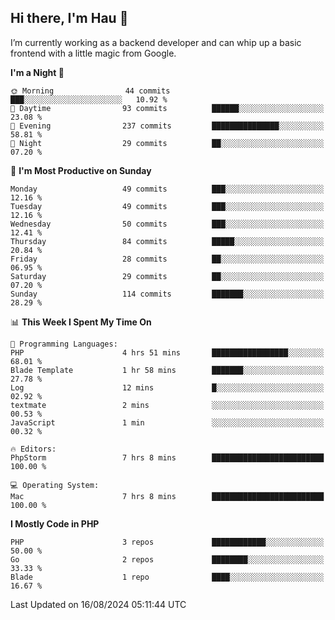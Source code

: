 ## Hi there, I'm Hau 👋
I’m currently working as a backend developer and can whip up a basic frontend with a little magic from Google. 

<!--START_SECTION:waka-->
**I'm a Night 🦉** 

```text
🌞 Morning                44 commits          ███░░░░░░░░░░░░░░░░░░░░░░   10.92 % 
🌆 Daytime                93 commits          ██████░░░░░░░░░░░░░░░░░░░   23.08 % 
🌃 Evening                237 commits         ███████████████░░░░░░░░░░   58.81 % 
🌙 Night                  29 commits          ██░░░░░░░░░░░░░░░░░░░░░░░   07.20 % 
```
📅 **I'm Most Productive on Sunday** 

```text
Monday                   49 commits          ███░░░░░░░░░░░░░░░░░░░░░░   12.16 % 
Tuesday                  49 commits          ███░░░░░░░░░░░░░░░░░░░░░░   12.16 % 
Wednesday                50 commits          ███░░░░░░░░░░░░░░░░░░░░░░   12.41 % 
Thursday                 84 commits          █████░░░░░░░░░░░░░░░░░░░░   20.84 % 
Friday                   28 commits          ██░░░░░░░░░░░░░░░░░░░░░░░   06.95 % 
Saturday                 29 commits          ██░░░░░░░░░░░░░░░░░░░░░░░   07.20 % 
Sunday                   114 commits         ███████░░░░░░░░░░░░░░░░░░   28.29 % 
```


📊 **This Week I Spent My Time On** 

```text
💬 Programming Languages: 
PHP                      4 hrs 51 mins       █████████████████░░░░░░░░   68.01 % 
Blade Template           1 hr 58 mins        ███████░░░░░░░░░░░░░░░░░░   27.78 % 
Log                      12 mins             █░░░░░░░░░░░░░░░░░░░░░░░░   02.92 % 
textmate                 2 mins              ░░░░░░░░░░░░░░░░░░░░░░░░░   00.53 % 
JavaScript               1 min               ░░░░░░░░░░░░░░░░░░░░░░░░░   00.32 % 

🔥 Editors: 
PhpStorm                 7 hrs 8 mins        █████████████████████████   100.00 % 

💻 Operating System: 
Mac                      7 hrs 8 mins        █████████████████████████   100.00 % 
```

**I Mostly Code in PHP** 

```text
PHP                      3 repos             ████████████░░░░░░░░░░░░░   50.00 % 
Go                       2 repos             ████████░░░░░░░░░░░░░░░░░   33.33 % 
Blade                    1 repo              ████░░░░░░░░░░░░░░░░░░░░░   16.67 % 
```




 Last Updated on 16/08/2024 05:11:44 UTC
<!--END_SECTION:waka-->
